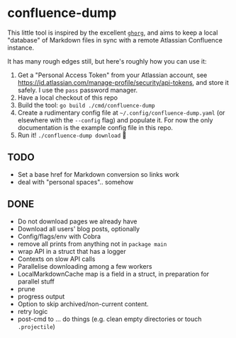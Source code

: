 # confluence-dump

This little tool is inspired by the excellent [`ghorg`](https://github.com/gabrie30/ghorg), and aims
to keep a local "database" of Markdown files in sync with a remote Atlassian Confluence instance.

It has many rough edges still, but here's roughly how you can use it:

1. Get a "Personal Access Token" from your Atlassian account, see
   https://id.atlassian.com/manage-profile/security/api-tokens, and store it safely.  I use the
   `pass` password manager.
1. Have a local checkout of this repo
1. Build the tool: `go build ./cmd/confluence-dump`
1. Create a rudimentary config file at `~/.config/confluence-dump.yaml` (or elsewhere with the
   `--config` flag) and populate it.  For now the only documentation is the example config file in
   this repo.
1. Run it! `./confluence-dump download` 🎉

## TODO

* Set a base href for Markdown conversion so links work
* deal with "personal spaces".. somehow

## DONE

* Do not download pages we already have
* Download all users' blog posts, optionally
* Config/flags/env with Cobra
* remove all prints from anything not in `package main`
* wrap API in a struct that has a logger
* Contexts on slow API calls
* Parallelise downloading among a few workers
* LocalMarkdownCache map is a field in a struct, in preparation for parallel stuff
* prune
* progress output
* Option to skip archived/non-current content.
* retry logic
* post-cmd to ... do things (e.g. clean empty directories or touch `.projectile`)
